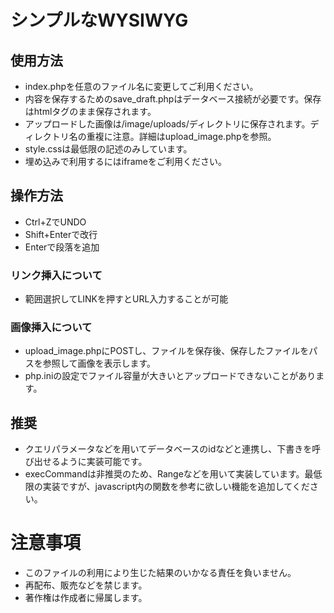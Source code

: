 # シンプルなWYSIWYG
## 使用方法
- index.phpを任意のファイル名に変更してご利用ください。
- 内容を保存するためのsave_draft.phpはデータベース接続が必要です。保存はhtmlタグのまま保存されます。
- アップロードした画像は/image/uploads/ディレクトリに保存されます。ディレクトリ名の重複に注意。詳細はupload_image.phpを参照。
- style.cssは最低限の記述のみしています。
- 埋め込みで利用するにはiframeをご利用ください。

## 操作方法
- Ctrl+ZでUNDO
- Shift+Enterで改行
- Enterで段落を追加

### リンク挿入について
- 範囲選択してLINKを押すとURL入力することが可能

### 画像挿入について
- upload_image.phpにPOSTし、ファイルを保存後、保存したファイルをパスを参照して画像を表示します。
- php.iniの設定でファイル容量が大きいとアップロードできないことがあります。


## 推奨
- クエリパラメータなどを用いてデータベースのidなどと連携し、下書きを呼び出せるように実装可能です。
- execCommandは非推奨のため、Rangeなどを用いて実装しています。最低限の実装ですが、javascript内の関数を参考に欲しい機能を追加してください。

# 注意事項
- このファイルの利用により生じた結果のいかなる責任を負いません。
- 再配布、販売などを禁じます。
- 著作権は作成者に帰属します。
